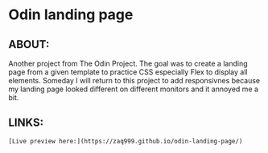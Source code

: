 # Odin landing page

## ABOUT:
Another project from The Odin Project.
The goal was to create a landing page from a given template to practice CSS especially Flex to display all elements.
Someday I will return to this project to add responsivnes because my landing page looked different on different monitors 
and it annoyed me a bit.

## LINKS:

    [Live preview here:](https://zaq999.github.io/odin-landing-page/)


